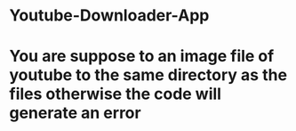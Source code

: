 # Youtube-Downloader-App
# You are suppose to an image file of youtube to the same directory as the files otherwise the code will generate an error
